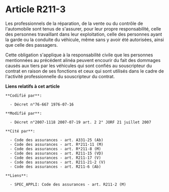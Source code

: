 # Article R211-3

Les professionnels de la réparation, de la vente ou du contrôle de l'automobile sont tenus de s'assurer, pour leur propre
responsabilité, celle des personnes travaillant dans leur exploitation, celle des personnes ayant la garde ou la conduite du
véhicule, même sans y avoir été autorisées, ainsi que celle des passagers.

Cette obligation s'applique à la responsabilité civile que les personnes mentionnées au précédent alinéa peuvent encourir du
fait des dommages causés aux tiers par les véhicules qui sont confiés au souscripteur du contrat en raison de ses fonctions
et ceux qui sont utilisés dans le cadre de l'activité professionnelle du souscripteur du contrat.

**Liens relatifs à cet article**

	**Codifié par**:

	  - Décret n°76-667 1976-07-16

	**Modifié par**:

	  - Décret n°2007-1118 2007-07-19 art. 2 2° JORF 21 juillet 2007

	**Cité par**:

	  - Code des assurances - art. A331-25 (Ab)
	  - Code des assurances - art. R*211-11 (M)
	  - Code des assurances - art. R*211-8 (M)
	  - Code des assurances - art. R211-15 (VD)
	  - Code des assurances - art. R211-17 (V)
	  - Code des assurances - art. R211-21-2 (V)
	  - Code des assurances - art. R211-6 (Ab)

	**Liens**:

	  - SPEC_APPLI: Code des assurances - art. R211-2 (M)
